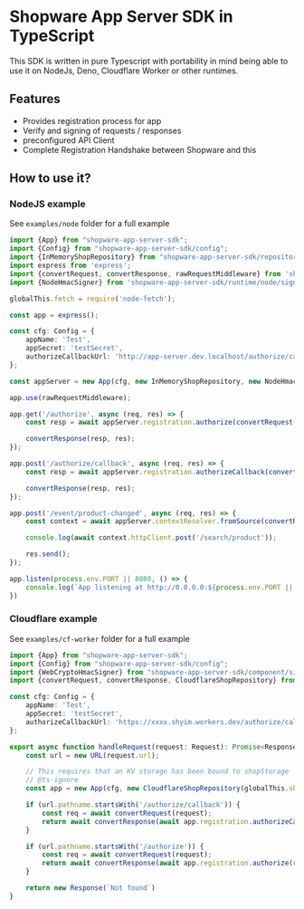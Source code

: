 # Shopware App Server SDK in TypeScript

This SDK is written in pure Typescript with portability in mind being able to use it on NodeJs, Deno, Cloudflare Worker or other runtimes.

## Features

- Provides registration process for app
- Verify and signing of requests / responses
- preconfigured API Client
- Complete Registration Handshake between Shopware and this 

## How to use it?

### NodeJS example

See `examples/node` folder for a full example

```typescript
import {App} from "shopware-app-server-sdk";
import {Config} from "shopware-app-server-sdk/config";
import {InMemoryShopRepository} from "shopware-app-server-sdk/repository";
import express from 'express';
import {convertRequest, convertResponse, rawRequestMiddleware} from 'shopware-app-server-sdk/runtime/node/express';
import {NodeHmacSigner} from 'shopware-app-server-sdk/runtime/node/signer';

globalThis.fetch = require('node-fetch');

const app = express();

const cfg: Config = {
    appName: 'Test',
    appSecret: 'testSecret',
    authorizeCallbackUrl: 'http://app-server.dev.localhost/authorize/callback'
};

const appServer = new App(cfg, new InMemoryShopRepository, new NodeHmacSigner);

app.use(rawRequestMiddleware);

app.get('/authorize', async (req, res) => {
    const resp = await appServer.registration.authorize(convertRequest(req));

    convertResponse(resp, res);
});

app.post('/authorize/callback', async (req, res) => {
    const resp = await appServer.registration.authorizeCallback(convertRequest(req));

    convertResponse(resp, res);
});

app.post('/event/product-changed', async (req, res) => {
    const context = await appServer.contextResolver.fromSource(convertRequest(req));

    console.log(await context.httpClient.post('/search/product'));

    res.send();
});

app.listen(process.env.PORT || 8080, () => {
    console.log(`App listening at http://0.0.0.0:${process.env.PORT || 8080}`)
})
```


### Cloudflare example

See `examples/cf-worker` folder for a full example

```typescript
import {App} from "shopware-app-server-sdk";
import {Config} from "shopware-app-server-sdk/config";
import {WebCryptoHmacSigner} from "shopware-app-server-sdk/component/signer";
import {convertRequest, convertResponse, CloudflareShopRepository} from "shopware-app-server-sdk/runtime/cf-worker";

const cfg: Config = {
    appName: 'Test',
    appSecret: 'testSecret',
    authorizeCallbackUrl: 'https://xxxx.shyim.workers.dev/authorize/callback'
};

export async function handleRequest(request: Request): Promise<Response> {
    const url = new URL(request.url);

    // This requires that an KV storage has been bound to shopStorage
    // @ts-ignore
    const app = new App(cfg, new CloudflareShopRepository(globalThis.shopStorage), new WebCryptoHmacSigner());

    if (url.pathname.startsWith('/authorize/callback')) {
        const req = await convertRequest(request);
        return await convertResponse(await app.registration.authorizeCallback(req));
    }

    if (url.pathname.startsWith('/authorize')) {
        const req = await convertRequest(request);
        return await convertResponse(await app.registration.authorize(req));
    }

    return new Response(`Not found`)
}

```

